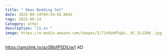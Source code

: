 ```yaml
---
title: " Xmas Bedding Set"
date: 2025-09-14T09:59:58.894Z
tags: 2025-09-14
Category: other
description: "11.xx "
image: https://m.media-amazon.com/images/I/71xbUoP5qbL._AC_SL1200_.jpg
---
```

https://amzlink.to/az0BbfP5DlUw1
AD